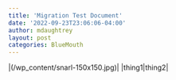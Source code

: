 ```yaml
---
title: 'Migration Test Document'
date: '2022-09-23T23:06:06-04:00'
author: mdaughtrey
layout: post
categories: BlueMouth
---
```


|(/wp_content/snarl-150x150.jpg)|
|thing1|thing2|

